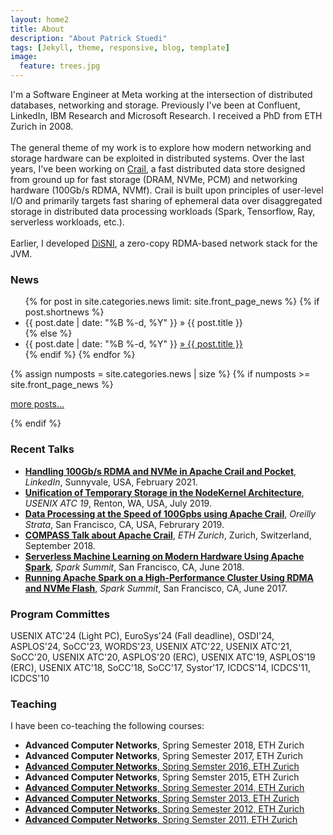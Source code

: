 ```yaml
---
layout: home2
title: About
description: "About Patrick Stuedi"
tags: [Jekyll, theme, responsive, blog, template]
image:
  feature: trees.jpg
---
```

I'm a Software Engineer at Meta working at the intersection of distributed databases, networking and storage. Previously I've been at Confluent, LinkedIn, IBM Research and Microsoft Research. I received a PhD from ETH Zurich in 2008.<br/><br/>The general theme of my work is to explore how modern networking and storage hardware can be exploited in distributed systems. Over the last years, I've been working on [Crail](http://crail.apache.org), a fast distributed data store designed from ground up for fast storage (DRAM, NVMe, PCM) and networking hardware (100Gb/s RDMA, NVMf). Crail is built upon principles of user-level I/O and primarily targets fast sharing of ephemeral data over disaggregated storage in distributed data processing workloads (Spark, Tensorflow, Ray, serverless workloads, etc.).<br/><br/>Earlier, I developed [DiSNI](https://github.com/zrlio/disni), a zero-copy RDMA-based network stack for the JVM.

### News
<ul class="news list-unstyled">
{% for post in site.categories.news limit: site.front_page_news %}
    {% if post.shortnews %}
        <li class="shortnews">
            <span class="date">{{ post.date | date: "%B %-d, %Y" }}</span>
            &raquo; {{ post.title }}
        </li>
    {% else %}
        <li class="bloglink">
            <span class="date">{{ post.date | date: "%B %-d, %Y" }}</span>
            <a href="{{ post.url }}">&raquo; {{ post.title }}</a>
        </li>
    {% endif %}
{% endfor %}
</ul>
{% assign numposts = site.categories.news | size %}
{% if numposts >= site.front_page_news %}
<p><a href="{{ site.base }}/news/">more posts&hellip;</a></p>
{% endif %}

### Recent Talks

  * [**Handling 100Gb/s RDMA and NVMe in Apache Crail and Pocket**](https://patrickstuedi.github.io/talks/crail-pocket.pdf), *LinkedIn*, Sunnyvale, USA, February 2021.
  * [**Unification of Temporary Storage in the NodeKernel Architecture**](https://www.usenix.org/conference/atc19/presentation/stuedi), *USENIX ATC 19*, Renton, WA, USA, July 2019.
  * [**Data Processing at the Speed of 100Gpbs using Apache Crail**](https://conferences.oreilly.com/strata/strata-ca-2019/public/schedule/detail/71902), *Oreilly Strata*, San Francisco, CA, USA, Februrary 2019.
  * [**COMPASS Talk about Apache Crail**](https://www.systems.ethz.ch/node/1321), *ETH Zurich*, Zurich, Switzerland, September 2018.
  * [**Serverless Machine Learning on Modern Hardware Using Apache Spark**](https://databricks.com/session/serverless-machine-learning-on-modern-hardware-using-apache-spark), *Spark Summit*, San Francisco, CA, June 2018.
  * [**Running Apache Spark on a High-Performance Cluster Using RDMA and NVMe Flash**](https://databricks.com/session/running-apache-spark-on-a-high-performance-cluster-using-rdma-and-nvme-flash), *Spark Summit*, San Francisco, CA, June 2017.
  
### Program Committes

USENIX ATC'24 (Light PC), EuroSys'24 (Fall deadline), OSDI'24, ASPLOS'24, SoCC'23, WORDS'23, USENIX ATC'22, USENIX ATC'21, SoCC'20, USENIX ATC'20, ASPLOS'20 (ERC), USENIX ATC'19, ASPLOS'19 (ERC), USENIX ATC'18, SoCC'18, SoCC'17, Systor'17, ICDCS'14, ICDCS'11, ICDCS'10

### Teaching

I have been co-teaching the following courses:

  * **Advanced Computer Networks**, Spring Semester 2018, ETH Zurich
  * **Advanced Computer Networks**, Spring Semester 2017, ETH Zurich
  * [**Advanced Computer Networks**, Spring Semster 2016, ETH Zurich](https://www.systems.ethz.ch/courses/spring2016/acn)
  * **Advanced Computer Networks**, Spring Semster 2015, ETH Zurich
  * [**Advanced Computer Networks**, Spring Semester 2014, ETH Zurich](https://www.systems.ethz.ch/courses/spring2014/acn)
  * [**Advanced Computer Networks**, Spring Semster 2013, ETH Zurich](https://www.systems.ethz.ch/courses/spring2013/acn)
  * [**Advanced Computer Networks**, Spring Semester 2012, ETH Zurich](http://archive.systems.ethz.ch/www.systems.ethz.ch/education/spring-2012/adv-comp-netw.html)
  * [**Advanced Computer Networks**, Spring Semster 2011, ETH Zurich](http://archive.systems.ethz.ch/www.systems.ethz.ch/education/fs11/advanced-computer-networks.html)

